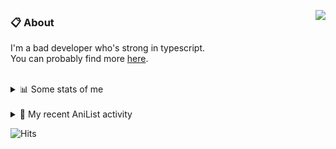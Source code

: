 <a href="https://discord.com/users/338718840873811979"><img align="right" src="https://lanyard-profile-readme.vercel.app/api/338718840873811979?bg=00000000" /></a>

### 📋 About

I'm a bad developer who's strong in typescript. \
You can probably find more [here](https://pxseu.com/about).
<!--
### 🦊Fox

![](https://pxseu.loves.moe/2ELJv3at3.gif)

### 📱 Contact

[🌐 website](https://www.pxseu.com) \
[📧 email](mailto:contact.pxseu@gmail.com)
-->

<br />

<details>
  <summary>📊 Some stats of me</summary>
  
![My github stats!](https://github-readme-stats.vercel.app/api?username=pxseu&show_icons=true&custom_title=My%20Github%20Stats:&line_height=33&include_all_commits=true&bg_color=00000000&title_color=00CCAA&text_color=dddddd&hide_border=true&hide_title=true) \
![My top langauges](https://github-readme-stats.vercel.app/api/top-langs?username=pxseu&show_icons=true&layout=compact&card_width=645&bg_color=00000000&title_color=00CCAA&text_color=dddddd&hide_border=true&hide_title=true) 
</details>

<br />

<details>
  <summary>🌸 My recent AniList activity</summary>
  
<!-- ANILIST_ACTIVITY:start -->

-   📖 Read chapter 25 - 26 of [Chainsaw Man](https://anilist.co/manga/105778) (09:33, 05 October 2021)
-   📖 Read chapter 17 - 24 of [Chainsaw Man](https://anilist.co/manga/105778) (10:34, 01 October 2021)
-   📖 Read chapter 15 - 16 of [Chainsaw Man](https://anilist.co/manga/105778) (07:14, 21 September 2021)
-   📺 Completed [Tokyo Revengers](https://anilist.co/anime/120120) (21:40, 19 September 2021)
-   📖 Read chapter 14 of [Chainsaw Man](https://anilist.co/manga/105778) (15:40, 18 September 2021)

<!-- ANILIST_ACTIVITY:end -->
</details>



![Hits](https://hits.link/hits?url=https://github.com/pxseu&label=views&bgRight=ff69b4)


